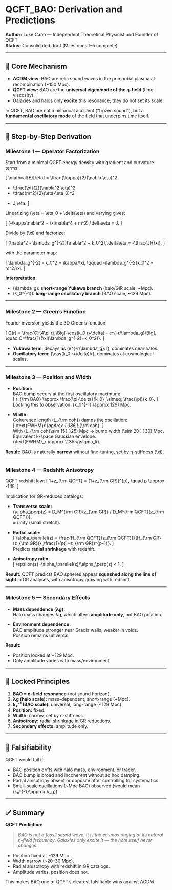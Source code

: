 # QCFT_BAO: Derivation and Predictions

**Author:** Luke Cann — Independent Theoretical Physicist and Founder of QCFT  
**Status:** Consolidated draft (Milestones 1–5 complete)  

---

## 🔑 Core Mechanism

- **ΛCDM view:** BAO are relic sound waves in the primordial plasma at recombination (~150 Mpc).  
- **QCFT view:** BAO are the **universal eigenmode of the η-field** (time viscosity).  
- Galaxies and halos only **excite** this resonance; they do not set its scale.  

In QCFT, BAO are not a historical accident (“frozen sound”), but a **fundamental oscillatory mode** of the field that underpins time itself.  

---

## 🎯 Step-by-Step Derivation

### Milestone 1 — Operator Factorization
Start from a minimal QCFT energy density with gradient and curvature terms:

\[
\mathcal{E}[\eta]
= \tfrac{\kappa}{2}(\nabla \eta)^2
+ \tfrac{\xi}{2}(\nabla^2 \eta)^2
+ \tfrac{m^2}{2}(\eta-\eta_0)^2
- J\,\eta.
\]

Linearizing \(\eta = \eta_0 + \delta\eta\) and varying gives:

\[
(-\kappa\nabla^2 + \xi\nabla^4 + m^2)\,\delta\eta = J.
\]

Divide by \(\xi\) and factorize:

\[
(\nabla^2 - \lambda_g^{-2})(\nabla^2 + k_0^2)\,\delta\eta = -\tfrac{J}{\xi},
\]

with the parameter map:

\[
\lambda_g^{-2} - k_0^2 = \kappa/\xi, \qquad -\lambda_g^{-2}k_0^2 = m^2/\xi.
\]

**Interpretation:**  
- \(\lambda_g\): **short-range Yukawa branch** (halo/GIR scale, ~Mpc).  
- \(k_0^{-1}\): **long-range oscillatory branch** (BAO scale, ~129 Mpc).  

---

### Milestone 2 — Green’s Function
Fourier inversion yields the 3D Green’s function:

\[
G(r) = \frac{C}{4\pi r}\,\Big[-\cos(k_0 r+\delta) - e^{-r/\lambda_g}\Big],
\quad C=\frac{1}{\xi(\lambda_g^{-2}+k_0^2)}.
\]

- **Yukawa term**: decays as \(e^{-r/\lambda_g}/r\), dominates near halos.  
- **Oscillatory term**: \(\cos(k_0 r+\delta)/r\), dominates at cosmological scales.  

---

### Milestone 3 — Position and Width

- **Position:**  
  BAO bump occurs at the first oscillatory maximum:  
  \[
  r_{\rm BAO} \approx \frac{\pi-\delta}{k_0} \;\simeq\; \frac{\pi}{k_0}.
  \]  
  Locking this to observation: \(k_0^{-1} \approx 129\) Mpc.

- **Width:**  
  Coherence length \(L_{\rm coh}\) damps the oscillation:  
  \[
  \text{FWHM}_r \approx 1.386\,L_{\rm coh}.
  \]  
  With \(L_{\rm coh}\sim 15{-}25\) Mpc → bump width \(\sim 20{-}30\) Mpc.  
  Equivalent k-space Gaussian envelope:  
  \(\text{FWHM}_r \approx 2.355/\sigma_k\).  

**Result:** BAO is naturally **narrow** without fine-tuning, set by η-stiffness \(\xi\).  

---

### Milestone 4 — Redshift Anisotropy

QCFT redshift law:
\[
1+z_{\rm QCFT} = (1+z_{\rm GR})^{p}, \quad p \approx -1.15.
\]

Implication for GR-reduced catalogs:

- **Transverse scale:**  
  \(\alpha_\perp(z) = D_M^{\rm GR}(z_{\rm GR}) / D_M^{\rm QCFT}(z_{\rm QCFT})\).  
  ≈ unity (small stretch).

- **Radial scale:**  
  \[
  \alpha_\parallel(z) = \frac{H_{\rm QCFT}(z_{\rm QCFT})}{H_{\rm GR}(z_{\rm GR})}
  \;\frac{1}{p(1+z_{\rm GR})^{p-1}}.
  \]  
  Predicts **radial shrinkage** with redshift.

- **Anisotropy ratio:**  
  \[
  \epsilon(z)=\alpha_\parallel(z)/\alpha_\perp(z) < 1.
  \]

**Result:** QCFT predicts BAO spheres appear **squashed along the line of sight** in GR analyses, with anisotropy growing with redshift.  

---

### Milestone 5 — Secondary Effects

- **Mass dependence (λg):**  
  Halo mass changes λg, which alters **amplitude only**, not BAO position.

- **Environment dependence:**  
  BAO amplitude stronger near Gradia walls, weaker in voids.  
  Position remains universal.

**Result:**  
- Position locked at ~129 Mpc.  
- Only amplitude varies with mass/environment.  

---

## 📌 Locked Principles

1. **BAO = η-field resonance** (not sound horizon).  
2. **λg (halo scale):** mass-dependent, short-range (~Mpc).  
3. **k₀⁻¹ (BAO scale):** universal, long-range (~129 Mpc).  
4. **Position:** fixed.  
5. **Width:** narrow, set by η-stiffness.  
6. **Anisotropy:** radial shrinkage in GR reductions.  
7. **Secondary effects:** amplitude only.  

---

## 🚨 Falsifiability

QCFT would fail if:
- BAO position drifts with halo mass, environment, or tracer.  
- BAO bump is broad and incoherent without ad hoc damping.  
- Radial anisotropy absent or opposite after controlling for systematics.  
- Small-scale oscillations (~Mpc BAO) observed (would mean \(k₀^{-1}\approx λ_g\)).  

---

## ✅ Summary

**QCFT Prediction:**  
> *BAO is not a fossil sound wave. It is the cosmos ringing at its natural η-field frequency. Galaxies only excite it — the note itself never changes.*  

- Position fixed at ~129 Mpc.  
- Width narrow (~20–30 Mpc).  
- Radial anisotropy with redshift in GR catalogs.  
- Amplitude varies, position does not.  

This makes BAO one of QCFT’s clearest falsifiable wins against ΛCDM.
